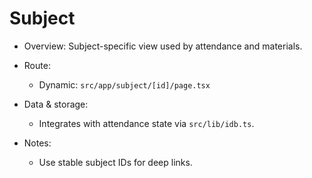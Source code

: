 # Subject

- Overview: Subject-specific view used by attendance and materials.

- Route:
  - Dynamic: `src/app/subject/[id]/page.tsx`

- Data & storage:
  - Integrates with attendance state via `src/lib/idb.ts`.

- Notes:
  - Use stable subject IDs for deep links.
